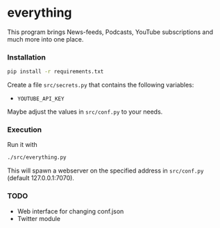 # everything
This program brings News-feeds, Podcasts, YouTube subscriptions and much more into one place.

### Installation
```sh
pip install -r requirements.txt
```

Create a file `src/secrets.py` that contains the following variables:
- `YOUTUBE_API_KEY`

Maybe adjust the values in `src/conf.py` to your needs.

### Execution
Run it with
```sh
./src/everything.py
```

This will spawn a webserver on the specified address in `src/conf.py` (default 127.0.0.1:7070).

### TODO
- Web interface for changing conf.json
- Twitter module

